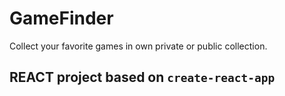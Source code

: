 # GameFinder

Collect your favorite games in own private or public collection.

## REACT project based on `create-react-app`
